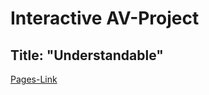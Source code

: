 # Interactive AV-Project
## Title: "Understandable"
[Pages-Link](https://rina14.github.io/InteractiveAV/InteractiveAV/AV.html)
